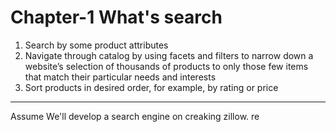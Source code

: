 # Chapter-1 What's search
1.  Search by some product attributes
2.  Navigate through catalog by using facets and filters to narrow down a website’s selection of thousands of products to only those few items that match their particular needs and interests
3.  Sort products in desired order, for example, by rating or price
----------
Assume We'll develop a search engine on creaking zillow. 
re
<!--stackedit_data:
eyJoaXN0b3J5IjpbNDUwMjY4MF19
-->